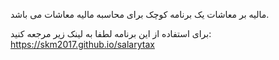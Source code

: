 مالیه بر معاشات یک برنامه کوچک برای محاسبه مالیه معاشات می باشد.

برای استفاده از این برنامه لطفا به لینک زیر مرجعه کنید:
https://skm2017.github.io/salarytax

